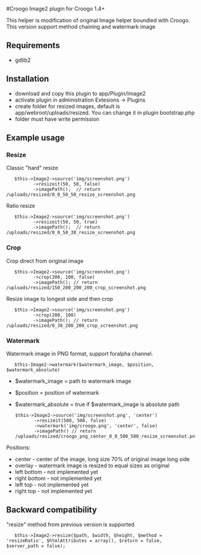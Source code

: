 #Croogo Image2 plugin for Croogo 1.4+

This helper is modification of original Image helper boundled with Croogo. 
This version support method chaining and watermark image

## Requirements
 * gdlib2

## Installation
 * download and copy this plugin to app/Plugin/Image2
 * activate plugin in administration Extesions -> Plugins
 * create folder for resized images, default is app/webroot/uploads/resized. You can change it in plugin bootstrap.php
 * folder must have write permission

## Example usage

### Resize

Classic "hard" resize

       $this->Image2->source('img/screenshot.png')
              ->resizeit(50, 50, false)
              ->imagePath();  // return /uploads/resized/0_0_50_50_resize_screenshot.png

Ratio resize

       $this->Image2->source('img/screenshot.png')
              ->resizeit(50, 50, true)
              ->imagePath();  // return /uploads/resized/0_0_50_38_resize_screenshot.png

### Crop

Crop direct from original image

       $this->Image2->source('img/screenshot.png')
              ->crop(200, 100, false)
              ->imagePath(); // return /uploads/resized/150_200_200_200_crop_screenshot.png

Resize image to longest side and then crop

       $this->Image2->source('img/screenshot.png')
              ->crop(200, 100)
              ->imagePath(); // return /uploads/resized/0_38_200_200_crop_screenshot.png

### Watermark

Watermark image in PNG format, support foralpha channel.

       $this-Image2->watermark($watermark_image, $position, $watermark_absolute)

 * $watermark_image = path to watermark image
 * $position = position of watermark
 * $watermark_absolute = true if $watermark_image is absolute path

       $this->Image2->source('img/screenshot.png', 'center')
              ->resizeit(500, 500, false)
              ->watermark('img/croogo.png', 'center', false)
              ->imagePath() // return /uploads/resized/croogo_png_center_0_0_500_500_resize_screenshot.png

Positions:
 * center - center of the image, long size 70% of original image long side
 * overlay - watermark image is resized to equal sizes as original
 * left bottom - not implemented yet
 * right bottom - not implemented yet
 * left top - not implemented yet 
 * right top - not implemented yet


## Backward compatibility

"resize" method from previous version is supported
       
       $this->Image2->resize($path, $width, $height, $method = 'resizeRatio', $htmlAttributes = array(), $return = false, $server_path = false);
